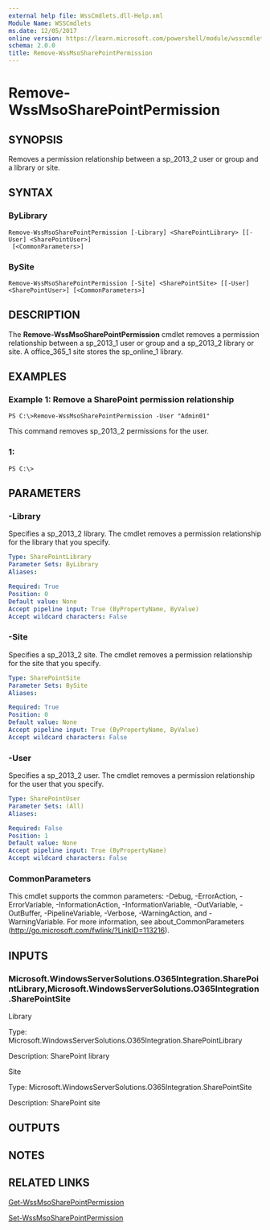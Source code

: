```yaml
---
external help file: WssCmdlets.dll-Help.xml
Module Name: WSSCmdlets
ms.date: 12/05/2017
online version: https://learn.microsoft.com/powershell/module/wsscmdlets/remove-wssmsosharepointpermission?view=windowsserver2012r2-ps&wt.mc_id=ps-gethelp
schema: 2.0.0
title: Remove-WssMsoSharePointPermission
---
```


# Remove-WssMsoSharePointPermission

## SYNOPSIS
Removes a permission relationship between a sp_2013_2 user or group and a library or site.

## SYNTAX

### ByLibrary
```
Remove-WssMsoSharePointPermission [-Library] <SharePointLibrary> [[-User] <SharePointUser>]
 [<CommonParameters>]
```

### BySite
```
Remove-WssMsoSharePointPermission [-Site] <SharePointSite> [[-User] <SharePointUser>] [<CommonParameters>]
```

## DESCRIPTION
The **Remove-WssMsoSharePointPermission** cmdlet removes a permission relationship between a sp_2013_1 user or group and a  sp_2013_2 library or site.
A office_365_1 site stores the  sp_online_1 library.

## EXAMPLES

### Example 1: Remove a SharePoint permission relationship
```
PS C:\>Remove-WssMsoSharePointPermission -User "Admin01"
```

This command removes sp_2013_2 permissions for the user.

### 1:
```
PS C:\>
```

## PARAMETERS

### -Library
Specifies a  sp_2013_2 library.
The cmdlet removes a permission relationship for the library that you specify.

```yaml
Type: SharePointLibrary
Parameter Sets: ByLibrary
Aliases: 

Required: True
Position: 0
Default value: None
Accept pipeline input: True (ByPropertyName, ByValue)
Accept wildcard characters: False
```

### -Site
Specifies a  sp_2013_2 site.
The cmdlet removes a permission relationship for the site that you specify.

```yaml
Type: SharePointSite
Parameter Sets: BySite
Aliases: 

Required: True
Position: 0
Default value: None
Accept pipeline input: True (ByPropertyName, ByValue)
Accept wildcard characters: False
```

### -User
Specifies a sp_2013_2 user.
The cmdlet removes a permission relationship for the user that you specify.

```yaml
Type: SharePointUser
Parameter Sets: (All)
Aliases: 

Required: False
Position: 1
Default value: None
Accept pipeline input: True (ByPropertyName)
Accept wildcard characters: False
```

### CommonParameters
This cmdlet supports the common parameters: -Debug, -ErrorAction, -ErrorVariable, -InformationAction, -InformationVariable, -OutVariable, -OutBuffer, -PipelineVariable, -Verbose, -WarningAction, and -WarningVariable. For more information, see about_CommonParameters (http://go.microsoft.com/fwlink/?LinkID=113216).

## INPUTS

### Microsoft.WindowsServerSolutions.O365Integration.SharePointLibrary,Microsoft.WindowsServerSolutions.O365Integration.SharePointSite
Library

Type: Microsoft.WindowsServerSolutions.O365Integration.SharePointLibrary

Description: SharePoint library

Site

Type: Microsoft.WindowsServerSolutions.O365Integration.SharePointSite

Description: SharePoint site

## OUTPUTS

## NOTES

## RELATED LINKS

[Get-WssMsoSharePointPermission](./Get-WssMsoSharePointPermission.md)

[Set-WssMsoSharePointPermission](./Set-WssMsoSharePointPermission.md)

